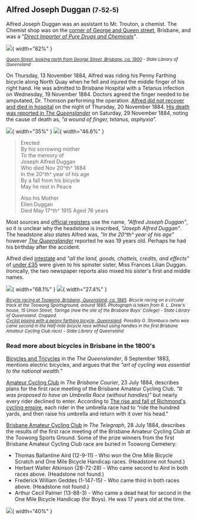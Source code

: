 ## Alfred Joseph Duggan <small>(7‑52‑5)</small>

Alfred Joseph Duggan was an assistant to Mr. Trouton, a chemist. The Chemist shop was on the [corner of George and Queen street](https://trove.nla.gov.au/newspaper/article/173512329?searchTerm=Trouton%20chemist), Brisbane, and was a "*[Direct Importer of Pure Drugs and Chemicals](https://trove.nla.gov.au/newspaper/article/3618576?searchTerm=Trouton%20chemist)"*. 

![](../assets/queen-and-george-street-ca1900.jpg){ width="82%" } 

*<small>[Queen Street, looking north from George Street, Brisbane, ca. 1900](http://onesearch.slq.qld.gov.au/permalink/f/1upgmng/slq_alma21220189140002061) - State Library of Queensland</small>*


On Thursday, 13 November 1884, Alfred was riding his Penny Farthing bicycle along North Quay when he fell and injured the middle finger of his right hand. He was admitted to Brisbane Hospital with a Tetanus infection on Wednesday, 19 November 1884. Doctors agreed the finger needed to be amputated, Dr. Thomson performing the operation. [Alfred did not recover and died in hospital](https://trove.nla.gov.au/newspaper/article/184996065) on the night of Thursday, 20 November 1884. [His death was reported in *The Queenslander*](https://trove.nla.gov.au/newspaper/article/23976600?searchTerm=%22Joseph%20Duggan%22) on Saturday, 29 November 1884, noting the cause of death as, *"a wound of finger, tetanus, asphyxia".*

![](../assets/alfred-joseph-duggan-headstone.jpg){ width="35%" }  ![](../assets/alfred-joseph-duggan-headstone-close-up.jpg){ width="46.6%" }

>Erected <br>
>By his sorrowing mother <br>
>To the memory of <br>
>Joseph Alfred Duggan <br>
>Who died Nov 20^th^ 1884 <br>
>In the 20^th^ year of his age <br>
>By a fall from his bicycle <br>
>May he rest in Peace <br>
> 
>Also his Mother <br>
>Ellen Duggan <br>
>Died May 17^th^ 1915 Aged 76 years <br>

Most sources and [official registers](https://www.familyhistory.bdm.qld.gov.au/details/32a9b6ceb3fa5a50b7a1c420e0a8b46d2db76fe730237c24fbff422d96463e82) use the name, *"Alfred Joseph Duggan"*, so it is unclear why the headstone is inscribed, *"Joseph Alfred Duggan"*. The headstone also states Alfred was, *"In the 20^th^ year of his age"* however *[The Queenslander](https://trove.nla.gov.au/newspaper/article/23976600?searchTerm=%22Joseph%20Duggan%22)* reported he was 19 years old. Perhaps he had his birthday after the accident.

Alfred died [intestate](https://trove.nla.gov.au/newspaper/article/3438912?searchTerm=%22Alfred%20Duggan%22) and *"all the land, goods, chattels, credits, and effects"* of [under £35](https://trove.nla.gov.au/newspaper/article/19797033?searchTerm=%22Alfred%20Duggan%22) were given to his spinster sister, Miss Frances Lilian Duggan. Ironically, the two newspaper reports also mixed his sister's first and middle names.

![](../assets/penny-farthing-race-toowong-sml.jpg){ width="68.1%" }  ![](../assets/g-stombuco-and-penny-farthing.jpg){ width="27.4%" } 

*<small>[Bicycle racing at Toowong, Brisbane, Queensland, ca. 1885](http://onesearch.slq.qld.gov.au/permalink/f/1upgmng/slq_alma21220537210002061). Bicycle racing on a circular track at the Toowong Sportsground, around 1885. Photograph is taken from R. L. Drew's house, 15 Union Street, Taringa (now the site of the Brisbane Boys' College) - State Library of Queensland. Cropped. </small>* <br>
*<small>[Cyclist posing with a penny farthing bicycle, Queensland](http://onesearch.slq.qld.gov.au/permalink/f/1upgmng/slq_alma21218490680002061). Possibly G. Stombuco (who was came second in the Half-mile bicycle race without using
handles in the first Brisbane Amateur Cycling Club race) - State Library of Queensland</small>*



### Read more about bicycles in Brisbane in the 1800's

[Bicycles and Tricycles](https://trove.nla.gov.au/newspaper/article/19793260/2247447) in the *The Queenslander*, 8 September 1883, mentions electric bicycles, and argues that the *"art of cycling was essential to the national wealth."*

[Amateur Cycling Club](https://trove.nla.gov.au/newspaper/article/3432330?searchTerm=Amateur%20Cycling%20Club) in *The Brisbane Courier*, 23 July 1884, describes plans for the first race meeting of the Brisbane Amateur Cycling Club. *"It was proposed to have an Umbrella Race (without handles)"* but nearly every rider declined to enter. According to [The rise and fall of Richmond's cycling empire](https://richmond.com/the-rise-and-fall-of-richmonds-cycling-empire/article_90558ca2-2663-56a2-8e7f-4d854e58fab7.html), each rider in the umbrella race had to “ride the hundred yards, and then raise his umbrella and return with it over his head."

[Brisbane Amateur Cycling Club](https://trove.nla.gov.au/newspaper/article/174680451?searchTerm=Amateur%20Cycling%20Club) in *The Telegraph*, 28 July 1884, describes the results of the first race meeting of the Brisbane Amateur Cycling Club at the Toowong Sports Ground. Some of the prize winners from  the first Brisbane Amateur Cycling Club race are buried in Toowong Cemetery:

- Thomas Ballantine Aird (12-9-11) - Who won the One Mile Bicycle Scratch and One Mile Bicycle Handicap races. (Headstone not found.)
- Herbert Walter Atkinson (28-72-28) - Who came second to Aird in both races above. (Headstone not found.)
- Frederick William Geddes (1-147-15) - Who came third in both races above. (Headstone not found.)
- Arthur Cecil Palmer (13-88-3) - Who came a dead heat for second in the One Mile Bicycle Handicap (for Boys). He was 17 years old at the time. 

![](../assets/arthur-cecil-palmer-headstone.jpg){ width="40%" }  

<!--
[Alfred Joseph Duggan](https://www.timetravelclub.com.au/2021/08/death-rides-penny-farthing.html)
[Curious bicycle](https://trove.nla.gov.au/newspaper/article/79279173?searchTerm=safety%20bicycle)
[Unicycle](https://trove.nla.gov.au/newspaper/article/79309219?searchTerm=safety%20bicycle)
[Companion](https://trove.nla.gov.au/newspaper/article/79201031?searchTerm=safety%20bicycle)
--> 
